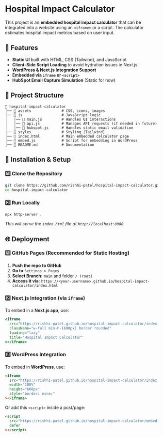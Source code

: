 # Hospital Impact Calculator

This project is an **embedded hospital impact calculator** that can be integrated into a website using an `<iframe>` or a script. The calculator estimates hospital impact metrics based on user input.

## 🚀 Features

- **Static UI** built with HTML, CSS (Tailwind), and JavaScript
- **Client-Side Script Loading** to avoid hydration issues in Next.js
- **WordPress & Next.js Integration Support**
- **Embedded via `iframe` or `<script>`**
- **HubSpot Email Capture Simulation** (Static for now)

## 📂 Project Structure

```
📁 hospital-impact-calculator
│── 📁 assets              # CSS, icons, images
│── 📁 js                  # JavaScript logic
│   │── 📄 main.js         # Handles UI interactions
│   │── 📄 api.js          # Manages API requests (if needed in future)
│   │── 📄 hubspot.js      # Handles static email validation
│── 📁 styles              # Styling (Tailwind)
│── 📄 index.html          # Main embedded calculator page
│── 📄 embed.js            # Script for embedding in WordPress
│── 📄 README.md           # Documentation
```

## 🔧 Installation & Setup

### **1️⃣ Clone the Repository**

```sh
git clone https://github.com/rishhi-patel/hospital-impact-calculator.git
cd hospital-impact-calculator
```

### **2️⃣ Run Locally**

```sh
npx http-server .
```

_This will serve the `index.html` file at `http://localhost:8080`._

## 🌐 Deployment

### **1️⃣ GitHub Pages (Recommended for Static Hosting)**

1. **Push the repo to GitHub**
2. **Go to** `Settings > Pages`
3. **Select Branch:** `main` and folder `/ (root)`
4. **Access it via:** `https://<your-username>.github.io/hospital-impact-calculator/index.html`

### **2️⃣ Next.js Integration (via `iframe`)**

To embed in a **Next.js app**, use:

```jsx
<iframe
  src="https://rishhi-patel.github.io/hospital-impact-calculator/index.html"
  className="w-full min-h-[600px] border rounded"
  loading="lazy"
  title="Hospital Impact Calculator"
></iframe>
```

### **3️⃣ WordPress Integration**

To embed in **WordPress**, use:

```html
<iframe
  src="https://rishhi-patel.github.io/hospital-impact-calculator/index.html"
  width="100%"
  height="600px"
  style="border: none;"
></iframe>
```

Or add this `<script>` inside a post/page:

```html
<script
  src="https://rishhi-patel.github.io/hospital-impact-calculator/embed.js"
  defer
></script>
```
